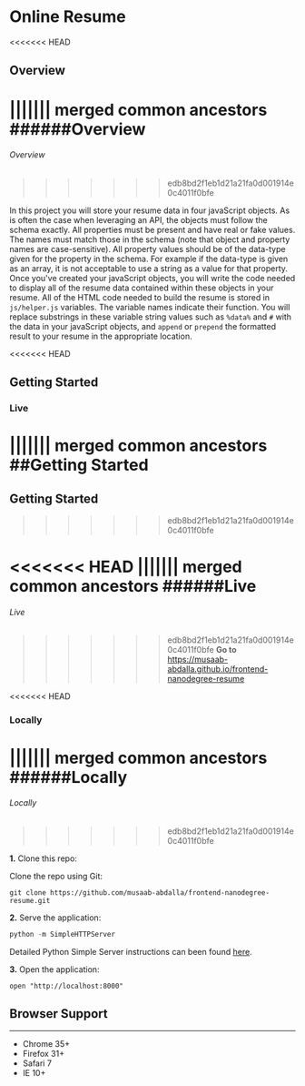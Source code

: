 # Online Resume

<<<<<<< HEAD
## Overview
||||||| merged common ancestors
######Overview
=======
###### Overview
>>>>>>> edb8bd2f1eb1d21a21fa0d001914e0c4011f0bfe

In this project you will store your resume data in four javaScript objects. As is often the case when leveraging an API, the objects must follow the schema exactly. All properties must be present and have real or fake values. The names must match those in the schema (note that object and property names are case-sensitive). All property values should be of the data-type given for the property in the schema. For example if the data-type is given as an array, it is not acceptable to use a string as a value for that property. Once you've created your javaScript objects, you will write the code needed to display all of the resume data contained within these objects in your resume. All of the HTML code needed to build the resume is stored in `js/helper.js` variables. The variable names indicate their function. You will replace substrings in these variable string values such as `%data%` and `#` with the data in your javaScript objects, and `append` or `prepend` the formatted result to your resume in the appropriate location.

<<<<<<< HEAD
## Getting Started

### Live
||||||| merged common ancestors
##Getting Started
=======
## Getting Started
>>>>>>> edb8bd2f1eb1d21a21fa0d001914e0c4011f0bfe

<<<<<<< HEAD
||||||| merged common ancestors
######Live
=======
###### Live
>>>>>>> edb8bd2f1eb1d21a21fa0d001914e0c4011f0bfe
**Go to** https://musaab-abdalla.github.io/frontend-nanodegree-resume

<<<<<<< HEAD
### Locally
||||||| merged common ancestors
######Locally
=======
###### Locally
>>>>>>> edb8bd2f1eb1d21a21fa0d001914e0c4011f0bfe

**1.** Clone this repo:

Clone the repo using Git:

```git
git clone https://github.com/musaab-abdalla/frontend-nanodegree-resume.git
```

**2.** Serve the application:

```python
python -m SimpleHTTPServer
```

Detailed Python Simple Server instructions can been found [here](https://docs.python.org/2/library/basehttpserver.html).

**3.** Open the application:

```server
open "http://localhost:8000"
```

## Browser Support

---

* Chrome 35+
* Firefox 31+
* Safari 7
* IE 10+
